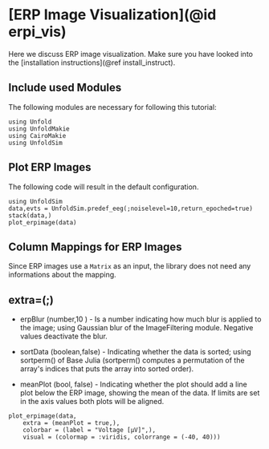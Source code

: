 # [ERP Image Visualization](@id erpi_vis)

Here we discuss ERP image visualization. 
Make sure you have looked into the [installation instructions](@ref install_instruct).

## Include used Modules
The following modules are necessary for following this tutorial:
```@example main
using Unfold
using UnfoldMakie
using CairoMakie
using UnfoldSim
```


## Plot ERP Images

The following code will result in the default configuration. 
```@example main
using UnfoldSim
data,evts = UnfoldSim.predef_eeg(;noiselevel=10,return_epoched=true)
stack(data,)
plot_erpimage(data)
```

## Column Mappings for ERP Images

Since ERP images use a `Matrix` as an input, the library does not need any informations about the mapping.

## extra=(;)
- erpBlur (number,10 ) - Is a number indicating how much blur is applied to the image; using Gaussian blur of the ImageFiltering module. Negative values deactivate the blur.

- sortData (boolean,false) - Indicating whether the data is sorted; using sortperm() of Base Julia 
(sortperm() computes a permutation of the array's indices that puts the array into sorted order). 


- meanPlot (bool, false) - Indicating whether the plot should add a line plot below the ERP image, showing the mean of the data. If limits are set in the axis values both plots will be aligned.

```@example main
plot_erpimage(data,
    extra = (meanPlot = true,),
    colorbar = (label = "Voltage [µV]",),
    visual = (colormap = :viridis, colorrange = (-40, 40)))

```
